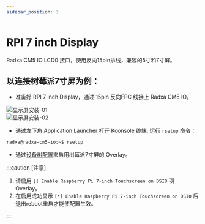 ```yaml
---
sidebar_position: 3
---
```


# RPI 7 inch Display
Radxa CM5 IO LCD0 接口，使用反向15pin排线，兼容的5寸和7寸屏。  
## 以连接树莓派7寸屏为例：
- 准备好 RPI 7 inch Display，通过 15pin 反向FPC 线接上 Radxa CM5 IO。

![显示屏安装-01](/img/cm5/cm5io-rpi-display-7inch-FPC.webp)  
![显示屏安装-02](/img/cm5/cm5io-rpi-display-7inch-connected.webp)

- 通过左下角 Application Launcher 打开 Kconsole 终端, 运行 `rsetup` 命令：

```bash
radxa@radxa-cm5-io:~$ rsetup
```

- 通过[设备树配置](../radxa-os/sys-config/rsetup#overlays)来启用树莓派7寸屏的 Overlay。

:::caution [注意]

1. 请启用 `[] Enable Raspberry Pi 7-inch Touchscreen on DSI0` 项 Overlay。
2. 在启用成功显示 `[*] Enable Raspberry Pi 7-inch Touchscreen on DSI0` 后退出reboot重启才能使配置生效。

:::
